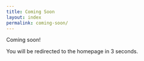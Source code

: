 ```yaml
---
title: Coming Soon
layout: index
permalink: coming-soon/
---
```


Coming soon!

You will be redirected to the homepage in 3 seconds.